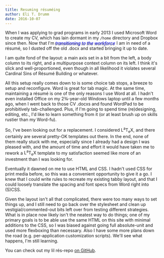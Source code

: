 ```yaml
---
title: Resuming résuméing
author: Eli T. Drumm
date: 2016-10-07
---
```


When I was applying to grad programs in early 2013 I used Microsoft Word to create my CV, which has lain dormant in my ``/home`` directory and Dropbox since then. Now that I'm <span style="color:#22F;text-shadow:-0.1rem 0.1rem 0 #666;font-style:italic">transitioning to the workforce</span> I am in need of a résumé, so I dusted off the old .docx and started bringing it up to date.

I am quite fond of the layout: a main axis set in a bit from the left, a body column to its right, and a multipurpose context column on its left. I think it's slick and well-proportioned, even though in all likelihood it violates several Cardinal Sins of Résumé Building or whatever.

All this setup really comes down to is some choice tab stops, a breeze to setup and reconfigure. Word is great for tab magic. At the same time, maintaining a résumé is one of the only reasons I use Word at all. I hadn't even installed Office on my 2¾-year-old Windows laptop until a few months ago, when I went back to those CV .docxs and found WordPad to be prohibitively tab-challenged. Plus, if I'm going to spend time (re)designing, editing, etc., I'd like to learn something from it (or at least brush up on skills rustier than my Word-fu).

So, I've been looking out for a replacement. I considered <span class="tex">L<sup>a</sup>T<sub>e</sub>X</span>, and there certainly are several pretty-OK templates out there. In the end, none of them really stuck with me, especially since I already had a design I was pleased with, and the amount of time and effort it would have taken me to rework a <span class="tex">L<sup>a</sup>T<sub>e</sub>X</span> template to my satisfaction seemed like more of an investment than I was looking for.

Eventually it dawned on me to use HTML and CSS. I hadn't used CSS for print media before, so this was a convenient opportunity to give it a go. I knew that I could write rules to recreate my existing tabby layout, and that I could loosely translate the spacing and font specs from Word right into (S)CSS.

Given the layout isn't all that complicated, there were too many ways to set things up, and I still need to go back over the stylesheet and clean up vestigial/commented-out bits left over from testing different strategies. What is in place now likely isn't the neatest way to do things; one of my primary goals is to be able use the same HTML on this site with minimal additions to the CSS, so I was biased against going full absolute-unit and used more flexboxing than necessary. Also I have some more plans down the road (e.g. per-application customization scripts).  We'll see what happens, I'm still learning.

You can check out my lil rés-repo [on GitHub](https://github.com/dteli/rezzimay).

<!--<span class="tex">L^a^T~e~X</span>-->
